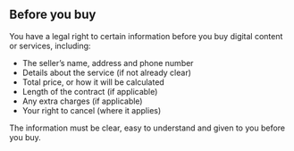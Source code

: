 ##  Before you buy

You have a legal right to certain information before you buy digital content
or services, including:

  * The seller’s name, address and phone number 
  * Details about the service (if not already clear) 
  * Total price, or how it will be calculated 
  * Length of the contract (if applicable) 
  * Any extra charges (if applicable) 
  * Your right to cancel (where it applies) 

The information must be clear, easy to understand and given to you before you
buy.
